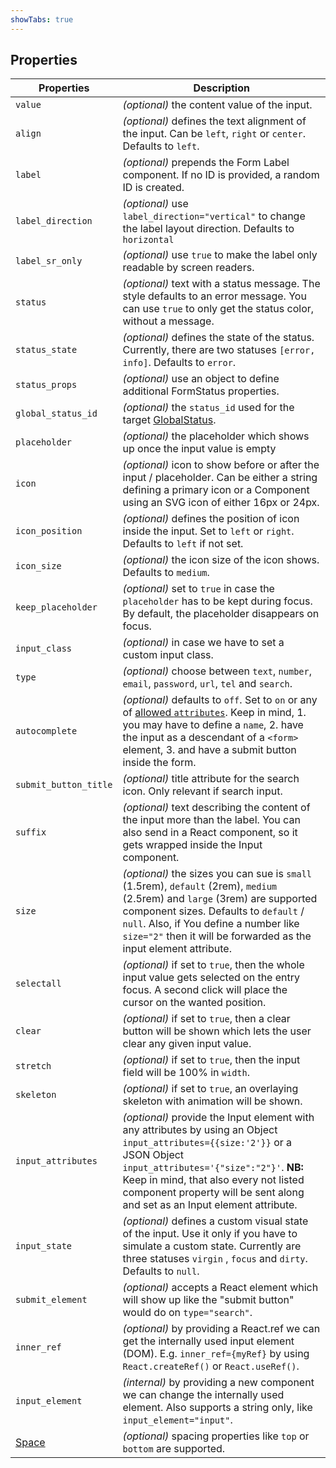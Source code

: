 ```yaml
---
showTabs: true
---
```


## Properties

| Properties                                  | Description                                                                                                                                                                                                                                                                                                               |
| ------------------------------------------- | ------------------------------------------------------------------------------------------------------------------------------------------------------------------------------------------------------------------------------------------------------------------------------------------------------------------------- |
| `value`                                     | _(optional)_ the content value of the input.                                                                                                                                                                                                                                                                              |
| `align`                                     | _(optional)_ defines the text alignment of the input. Can be `left`, `right` or `center`. Defaults to `left`.                                                                                                                                                                                                             |
| `label`                                     | _(optional)_ prepends the Form Label component. If no ID is provided, a random ID is created.                                                                                                                                                                                                                             |
| `label_direction`                           | _(optional)_ use `label_direction="vertical"` to change the label layout direction. Defaults to `horizontal`                                                                                                                                                                                                              |
| `label_sr_only`                             | _(optional)_ use `true` to make the label only readable by screen readers.                                                                                                                                                                                                                                                |
| `status`                                    | _(optional)_ text with a status message. The style defaults to an error message. You can use `true` to only get the status color, without a message.                                                                                                                                                                      |
| `status_state`                              | _(optional)_ defines the state of the status. Currently, there are two statuses `[error, info]`. Defaults to `error`.                                                                                                                                                                                                      |
| `status_props`                              | _(optional)_ use an object to define additional FormStatus properties.                                                                                                                                                                                                                                                    |
| `global_status_id`                          | _(optional)_ the `status_id` used for the target [GlobalStatus](/uilib/components/global-status).                                                                                                                                                                                                                         |
| `placeholder`                               | _(optional)_ the placeholder which shows up once the input value is empty                                                                                                                                                                                                                                                 |
| `icon`                                      | _(optional)_ icon to show before or after the input / placeholder. Can be either a string defining a primary icon or a Component using an SVG icon of either 16px or 24px.                                                                                                                                                |
| `icon_position`                             | _(optional)_ defines the position of icon inside the input. Set to `left` or `right`. Defaults to `left` if not set.                                                                                                                                                                                                      |
| `icon_size`                                 | _(optional)_ the icon size of the icon shows. Defaults to `medium`.                                                                                                                                                                                                                                                       |
| `keep_placeholder`                          | _(optional)_ set to `true` in case the `placeholder` has to be kept during focus. By default, the placeholder disappears on focus.                                                                                                                                                                                         |
| `input_class`                               | _(optional)_ in case we have to set a custom input class.                                                                                                                                                                                                                                                                 |
| `type`                                      | _(optional)_ choose between `text`, `number`, `email`, `password`, `url`, `tel` and `search`.                                                                                                                                                                                                                             |
| `autocomplete`                              | _(optional)_ defaults to `off`. Set to `on` or any of [allowed `attributes`](https://developer.mozilla.org/en-US/docs/Web/HTML/Element/input#attr-autocomplete). Keep in mind, 1. you may have to define a `name`, 2. have the input as a descendant of a `<form>` element, 3. and have a submit button inside the form. |
| `submit_button_title`                       | _(optional)_ title attribute for the search icon. Only relevant if search input.                                                                                                                                                                                                                                          |
| `suffix`                                    | _(optional)_ text describing the content of the input more than the label. You can also send in a React component, so it gets wrapped inside the Input component.                                                                                                                                                         |
| `size`                                      | _(optional)_ the sizes you can sue is `small` (1.5rem), `default` (2rem), `medium` (2.5rem) and `large` (3rem) are supported component sizes. Defaults to `default` / `null`. Also, if You define a number like `size="2"` then it will be forwarded as the input element attribute.                                  |
| `selectall`                                 | _(optional)_ if set to `true`, then the whole input value gets selected on the entry focus. A second click will place the cursor on the wanted position.                                                                                                                                                                  |
| `clear`                                     | _(optional)_ if set to `true`, then a clear button will be shown which lets the user clear any given input value.                                                                                                                                                                                                         |
| `stretch`                                   | _(optional)_ if set to `true`, then the input field will be 100% in `width`.                                                                                                                                                                                                                                              |
| `skeleton`                                  | _(optional)_ if set to `true`, an overlaying skeleton with animation will be shown.                                                                                                                                                                                                                                       |
| `input_attributes`                          | _(optional)_ provide the Input element with any attributes by using an Object `input_attributes={{size:'2'}}` or a JSON Object `input_attributes='{"size":"2"}'`. **NB:** Keep in mind, that also every not listed component property will be sent along and set as an Input element attribute.                            |
| `input_state`                               | _(optional)_ defines a custom visual state of the input. Use it only if you have to simulate a custom state. Currently are three statuses `virgin` , `focus` and `dirty`. Defaults to `null`.                                                                                                                             |
| `submit_element`                            | _(optional)_ accepts a React element which will show up like the "submit button" would do on `type="search"`.                                                                                                                                                                                                             |
| `inner_ref`                                 | _(optional)_ by providing a React.ref we can get the internally used input element (DOM). E.g. `inner_ref={myRef}` by using `React.createRef()` or `React.useRef()`.                                                                                                                                                        |
| `input_element`                             | _(internal)_ by providing a new component we can change the internally used element. Also supports a string only, like `input_element="input"`.                                                                                                                                                                             |
| [Space](/uilib/components/space/properties) | _(optional)_ spacing properties like `top` or `bottom` are supported.                                                                                                                                                                                                                                                     |
